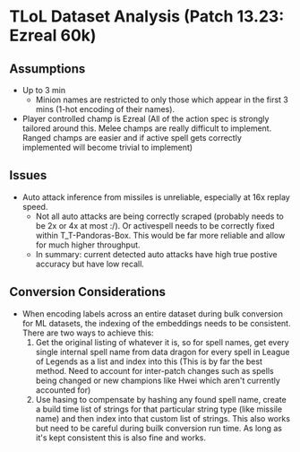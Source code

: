 # TLoL Dataset Analysis (Patch 13.23: Ezreal 60k)

## Assumptions

- Up to 3 min
  - Minion names are restricted to only those which appear in the
    first 3 mins (1-hot encoding of their names).
- Player controlled champ is Ezreal (All of the action spec is
  strongly tailored around this. Melee champs are really difficult
  to implement. Ranged champs are easier and if active spell gets
  correctly implemented will become trivial to implement)

## Issues

- Auto attack inference from missiles is unreliable, especially at 16x replay speed.
  - Not all auto attacks are being correctly scraped (probably needs to be 2x or 4x at most :/).
    Or activespell needs to be correctly fixed within T_T-Pandoras-Box. This would be far more reliable
    and allow for much higher throughput.
  - In summary: current detected auto attacks have high true postive accuracy but have low recall.

## Conversion Considerations

- When encoding labels across an entire dataset during bulk conversion for ML datasets, the indexing
  of the embeddings needs to be consistent. There are two ways to achieve this:
  1. Get the original listing of whatever it is, so for spell names, get every single internal spell
     name from data dragon for every spell in League of Legends as a list and index into this
     (This is by far the best method. Need to account for inter-patch changes such as spells being
      changed or new champions like Hwei which aren't currently accounted for)
  2. Use hasing to compensate by hashing any found spell name, create a build time list of strings
     for that particular string type (like missile name) and then index into that custom list of strings.
     This also works but need to be careful during builk conversion run time. As long as it's kept consistent
     this is also fine and works.